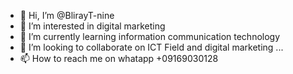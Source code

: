 - 👋 Hi, I’m @BlirayT-nine 
- 👀 I’m interested in digital marketing 
- 🌱 I’m currently learning information communication technology 
- 💞️ I’m looking to collaborate on ICT Field and digital marketing ...
- 📫 How to reach me on whatapp +09169030128

<!---
BlirayT-nine/BlirayT-nine is a ✨ special ✨ repository because its `README.md` (this file) appears on your GitHub profile.
You can click the Preview link to take a look at your changes.
--->
